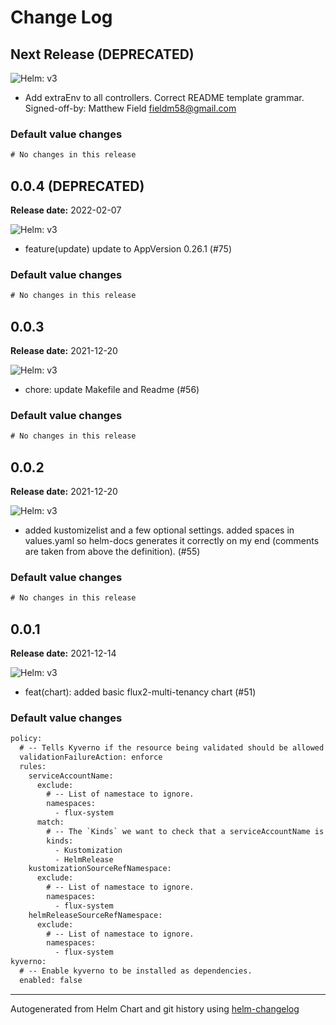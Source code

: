 # Change Log

## Next Release (DEPRECATED)

![Helm: v3](https://img.shields.io/static/v1?label=Helm&message=v3&color=informational&logo=helm)


* Add extraEnv to all controllers. Correct README template grammar. Signed-off-by: Matthew Field <fieldm58@gmail.com>

### Default value changes

```diff
# No changes in this release
```

## 0.0.4 (DEPRECATED)

**Release date:** 2022-02-07

![Helm: v3](https://img.shields.io/static/v1?label=Helm&message=v3&color=informational&logo=helm)


* feature(update) update to AppVersion 0.26.1 (#75)

### Default value changes

```diff
# No changes in this release
```

## 0.0.3

**Release date:** 2021-12-20

![Helm: v3](https://img.shields.io/static/v1?label=Helm&message=v3&color=informational&logo=helm)


* chore: update Makefile and Readme (#56)

### Default value changes

```diff
# No changes in this release
```

## 0.0.2

**Release date:** 2021-12-20

![Helm: v3](https://img.shields.io/static/v1?label=Helm&message=v3&color=informational&logo=helm)


* added kustomizelist and a few optional settings. added spaces in values.yaml so helm-docs generates it correctly on my end (comments are taken from above the definition). (#55)

### Default value changes

```diff
# No changes in this release
```

## 0.0.1

**Release date:** 2021-12-14

![Helm: v3](https://img.shields.io/static/v1?label=Helm&message=v3&color=informational&logo=helm)


* feat(chart): added basic flux2-multi-tenancy chart (#51)

### Default value changes

```diff
policy:
  # -- Tells Kyverno if the resource being validated should be allowed but reported (`audit`) or blocked (`enforce`).
  validationFailureAction: enforce
  rules:
    serviceAccountName:
      exclude:
        # -- List of namestace to ignore.
        namespaces:
          - flux-system
      match:
        # -- The `Kinds` we want to check that a serviceAccountName is set
        kinds:
          - Kustomization
          - HelmRelease
    kustomizationSourceRefNamespace:
      exclude:
        # -- List of namestace to ignore.
        namespaces:
          - flux-system
    helmReleaseSourceRefNamespace:
      exclude:
        # -- List of namestace to ignore.
        namespaces:
          - flux-system
kyverno:
  # -- Enable kyverno to be installed as dependencies.
  enabled: false
```

---
Autogenerated from Helm Chart and git history using [helm-changelog](https://github.com/mogensen/helm-changelog)
